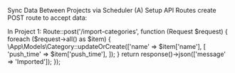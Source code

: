 Sync Data Between Projects via Scheduler
(A) Setup API Routes
 create POST route to accept data:

In Project 1:
Route::post('/import-categories', function (Request $request) {
    foreach ($request->all() as $item) {
        \App\Models\Category::updateOrCreate(['name' => $item['name'], [
            'push_time' => $item['push_time'],
        ]);
    }
    return response()->json(['message' => 'Imported']);
});
